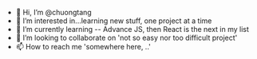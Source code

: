 - 👋 Hi, I’m @chuongtang
- 👀 I’m interested in...learning new stuff, one project at a time
- 🌱 I’m currently learning -- Advance JS, then React is the next in my list
- 💞️ I’m looking to collaborate on 'not so easy nor too difficult project'
- 📫 How to reach me 'somewhere here, ..'

<!---
chuongtang/chuongtang is a ✨ special ✨ repository because its `README.md` (this file) appears on your GitHub profile.
You can click the Preview link to take a look at your changes.
--->
